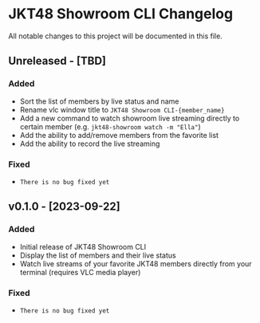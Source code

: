 # JKT48 Showroom CLI Changelog

All notable changes to this project will be documented in this file.

## Unreleased - [TBD]

### Added

- Sort the list of members by live status and name
- Rename vlc window title to `JKT48 Showroom CLI-{member_name}`
- Add a new command to watch showroom live streaming directly to certain member (e.g. `jkt48-showroom watch -m "Ella"`)
- Add the ability to add/remove members from the favorite list
- Add the ability to record the live streaming

### Fixed

- `There is no bug fixed yet`

## v0.1.0 - [2023-09-22]

### Added

- Initial release of JKT48 Showroom CLI
- Display the list of members and their live status
- Watch live streams of your favorite JKT48 members directly from your terminal (requires VLC media player)

### Fixed

- `There is no bug fixed yet`
